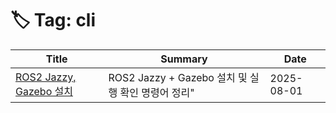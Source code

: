 # 🏷️ Tag: cli

| Title | Summary | Date |
|-------|---------|------|
| [ROS2 Jazzy, Gazebo 설치](https://github.com/MinHyeok-lee1/TIL/blob/main/2025/08/01-Ros2JazzyGazebo.md) | ROS2 Jazzy + Gazebo 설치 및 실행 확인 명령어 정리" | 2025-08-01 |
